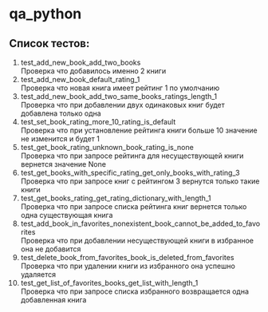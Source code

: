 # qa_python

## Список тестов:
1. test_add_new_book_add_two_books  
Проверка что добавилось именно 2 книги
2. test_add_new_book_default_rating_1  
Проверка что новая книга имеет рейтинг 1 по умолчанию
3. test_add_new_book_add_two_same_books_ratings_length_1  
Проверка что при добавлении двух одинаковых книг будет добавлена только одна
4. test_set_book_rating_more_10_rating_is_default  
Проверка что при установление рейтинга книги больше 10 значение не изменится и будет 1
5. test_get_book_rating_unknown_book_rating_is_none  
Проверка что при запросе рейтинга для несуществующей книги вернется значение None
6. test_get_books_with_specific_rating_get_only_books_with_rating_3  
Проверка что при запросе книг с рейтингом 3 вернутся только такие книги
7. test_get_books_rating_get_rating_dictionary_with_length_1  
Проверка что при запросе списка рейтинга книг вернется только одна существующая книга
8. test_add_book_in_favorites_nonexistent_book_cannot_be_added_to_favorites  
Проверка что при добавлении несуществующей книги в избранное она не добавится
9. test_delete_book_from_favorites_book_is_deleted_from_favorites  
Проверка что при удалении книги из избранного она успешно удаляется
10. test_get_list_of_favorites_books_get_list_with_length_1  
Проверка что при запросе списка избранного возвращается одна добавленная книга
